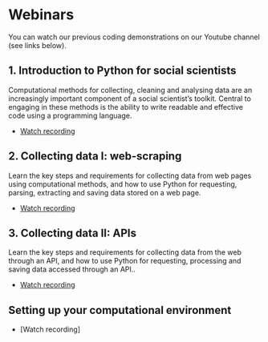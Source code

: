 # Webinars

You can watch our previous coding demonstrations on our Youtube channel (see links below).

## 1. Introduction to Python for social scientists
Computational methods for collecting, cleaning and analysing data are an increasingly important component of a social scientist’s toolkit. Central to engaging in these methods is the ability to write readable and effective code using a programming language.
* [Watch recording](https://www.youtube.com/watch?v=pLlCEU_7X-8)

## 2. Collecting data I: web-scraping
Learn the key steps and requirements for collecting data from web pages using computational methods, and how to use Python for requesting, parsing, extracting and saving data stored on a web page.
* [Watch recording](https://www.youtube.com/watch?v=N__JaQktqKI)

## 3. Collecting data II: APIs
Learn the key steps and requirements for collecting data from the web through an API, and how to use Python for requesting, processing and saving data accessed through an API..
* [Watch recording](https://www.youtube.com/watch?v=H-6gyxVGj6A)

## Setting up your computational environment
* [Watch recording]
